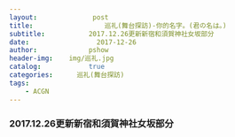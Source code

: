 ```yaml
---
layout:              post
title:                  巡礼(舞台探訪)-你的名字。(君の名は。)
subtitle:           2017.12.26更新新宿和須賀神社女坂部分
date:                 2017-12-26
author:             pshow
header-img:    img/巡礼.jpg
catalog:            true
categories:      巡礼(舞台探訪)
tags:
    - ACGN
---
```


### 2017.12.26更新新宿和須賀神社女坂部分

